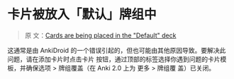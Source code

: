 # 卡片被放入「默认」牌组中

> 原
> 文：[Cards are being placed in the "Default" deck](https://faqs.ankiweb.net/cards-are-being-placed-in-the-default-deck.html)

这通常是由 AnkiDroid 的一个错误引起的，但也可能由其他原因导致。要解决此问题，请在添加卡片时点击卡片
按钮，通过顶部的标签选择你遇到问题的卡片模板，并确保选项 > 牌组覆盖（在 Anki 2.0 上为 更多 > 牌组覆
盖）已关闭。
